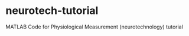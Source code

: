 neurotech-tutorial
==================

MATLAB Code for Physiological Measurement (neurotechnology) tutorial